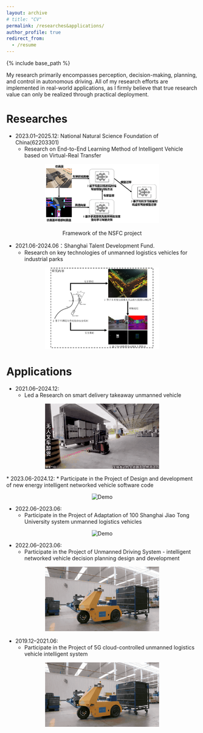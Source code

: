 ```yaml
---
layout: archive
# title: "CV"
permalink: /researches&applications/
author_profile: true
redirect_from:
  - /resume
---
```


{% include base_path %}



My research primarily encompasses perception, decision-making, planning, and control in autonomous driving. All of my research efforts are implemented in real-world applications, as I firmly believe that true research value can only be realized through practical deployment.


Researches
======

* 2023.01–2025.12: National Natural Science Foundation of China(62203301)
  * Research on End-to-End Learning Method of Intelligent Vehicle based on  Virtual-Real Transfer

<p align="center">
  <img src="../images/researches/nsfc.png" alt="Demo" width="300">
  <figcaption style="text-align:center;">Framework of the NSFC project</figcaption>
</p>

* 2021.06-2024.06：Shanghai Talent Development Fund. 
  * Research on key technologies of unmanned logistics vehicles for industrial parks

<p align="center">
  <img src="../images/researches/ShanghaiTalent.png" alt="Demo" width="300">
</p>



Applications
======


* 2021.06–2024.12: 
  * Led a Research on smart delivery takeaway unmanned vehicle
<p align="center">
  <img src="../images/researches/all_steps.gif" alt="Demo" width="300">
</p>
* 2023.06-2024.12:
  * Participate in the Project of Design and development of new energy intelligent networked vehicle software code

<p align="center">
  <img src="../images/researches/AMR_outdoor.gif" alt="Demo" width="300">
</p>

* 2022.06–2023.06: 
  * Participate in the Project of Adaptation of 100 Shanghai Jiao Tong University system unmanned logistics vehicles

<p align="center">
  <img src="../images/researches/cleaner.gif" alt="Demo" width="300">
</p>

* 2022.06–2023.06: 
  * Participate in the Project of Unmanned Driving System - intelligent networked vehicle decision planning design and development

<p align="center">
  <img src="../images/researches/logistics.gif" alt="Demo" width="300">
</p>

* 2019.12–2021.06: 
  * Participate in the Project of 5G cloud-controlled unmanned logistics vehicle intelligent system

<p align="center">
  <img src="../images/researches/logistics.gif" alt="Demo" width="300">
</p>


